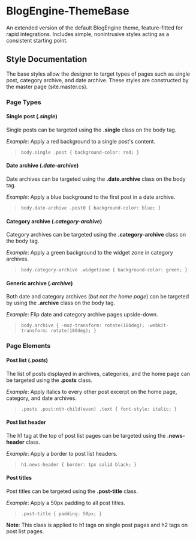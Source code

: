 BlogEngine-ThemeBase
====================

An extended version of the default BlogEngine theme, feature-fitted for rapid integrations. Includes simple, nonintrusive styles acting as a consistent starting point.

## Style Documentation ##
The base styles allow the designer to target types of pages such as single post, category archive, and date archive. These styles are constructed by the master page (site.master.cs).

### Page Types ###
#### Single post (***.single***) ####
Single posts can be targeted using the **.single** class on the body tag.

*Example*: Apply a red background to a single post's content.
> `body.single .post { background-color: red; }`

#### Date archive (***.date-archive***) ####
Date archives can be targeted using the **.date.archive** class on the body tag.

*Example*: Apply a blue background to the first post in a date archive.
> `body.date-archive .post0 { background-color: blue; }`

#### Category archive (***.category-archive***) ####
Category archives can be targeted using the **.category-archive** class on the body tag.

*Example*: Apply a green background to the widget zone in category archives.
> `body.category-archive .widgetzone { background-color: green; }`

#### Generic archive (***.archive***) ####
Both date and category archives (*but not the home page*) can be targeted by using the **.archive** class on the body tag.

*Example*: Flip date and category archive pages upside-down.
> `body.archive { -moz-transform: rotate(180deg); -webkit-transform: rotate(180deg); }`

### Page Elements ###
#### Post list (***.posts***) ####
The list of posts displayed in archives, categories, and the home page can be targeted using the **.posts** class.

*Example*: Apply italics to every other post excerpt on the home page, category, and date archives.
> `.posts .post:nth-child(even) .text { font-style: italic; }`

#### Post list header ####
The h1 tag at the top of post list pages can be targeted using the **.news-header** class.

*Example*: Apply a border to post list headers.
> `h1.news-header { border: 1px solid black; }`

#### Post titles ####
Post titles can be targeted using the **.post-title** class.

*Example*: Apply a 50px padding to all post titles.
> `.post-title { padding: 50px; }`

**Note**: This class is applied to h1 tags on single post pages and h2 tags on post list pages.